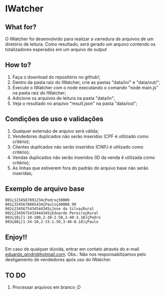 # IWatcher
## What for?
O IWatcher foi desenvolvido para realizar a varredura de arquivos de um diretório de leitura.
Como resultado, será gerado um arquivo contendo os totalizadores esperados em um arquivo de output

## How to?
1. Faça o download do repositório no github!;
2. Dentro da pasta raiz do IWatcher, crie as pastas "data/in/" e "data/out/";
3. Execute o IWatcher com o node executando o comando "node main.js" na pasta raiz do IWatcher;
4. Adicione os arquivos de leitura na pasta "data/in";
5. Veja o resultado no arquivo "result.json" na pasta "data/out";

## Condições de uso e validações
1. Qualquer extensão de arquivo será válida;
2. Vendedores duplicados não serão inseridos (CPF é utilizado como critério);
3. Clientes duplicados não serão inseridos (CNPJ é utilizado como critério);
4. Vendas duplicados não serão inseridos (ID da venda é utilizada como critério);
5. As linhas que estiverem fora do padrão do arquivo base não serão inseridas;

## Exemplo de arquivo base
```
001ç1234567891234çPedroç50000  
001ç3245678865434çPauloç40000.99  
002ç2345675434544345çJose da SilvaçRural  
002ç2345675433444345çEduardo PereiraçRural  
003ç10ç[1-10-100,2-30-2.50,3-40-3.10]çPedro  
003ç08ç[1-34-10,2-33-1.50,3-40-0.10]çPaulo  
```

## Enjoy!!
Em caso de qualquer dúvida, entrar em contato através do e-mail eduardo_gindri@hotmail.com.
Obs.: Não nos responsabilizamos pelo desligamento de vendedores após uso do IWatcher.

## TO DO
1. Processar arquivos em branco ;D